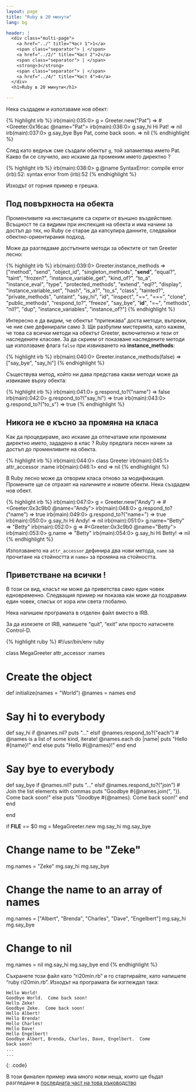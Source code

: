```yaml
---
layout: page
title: "Ruby в 20 минути"
lang: bg

header: |
  <div class="multi-page">
    <a href="../" title="Част 1">1</a>
    <span class="separator"> | </span>
    <a href="../2/" title="Част 2">2</a>
    <span class="separator"> | </span>
    <strong>3</strong>
    <span class="separator"> | </span>
    <a href="../4/" title="Част 4">4</a>
  </div>
  <h1>Ruby в 20 минути</h1>

---
```


Нека създадем и използваме нов обект:

{% highlight irb %}
irb(main):035:0> g = Greeter.new("Pat")
=> #<Greeter:0x16cac @name="Pat">
irb(main):036:0> g.say_hi
Hi Pat!
=> nil
irb(main):037:0> g.say_bye
Bye Pat, come back soon.
=> nil
{% endhighlight %}

След като веднъж сме създали обектът `g`, той запаметява името Pat.
Какво би се случило, ако искаме да променим името директно ?

{% highlight irb %}
irb(main):038:0> g.@name
SyntaxError: compile error
(irb):52: syntax error
        from (irb):52
{% endhighlight %}

Изходът от горния пример е грешка.

## Под повърхноста на обекта

Променливите на инстанциите са скрити от външно въздействие. Всъщност те
са видими при инспекция на обекта и има начини за достъп до тях, но Ruby
се старае да капсулира данните, следвайки обектно-ориентирания подход.

Може да разгледаме достъпните методи за обектите от тип Greeter лесно:

{% highlight irb %}
irb(main):039:0> Greeter.instance_methods
=> ["method", "send", "object_id", "singleton_methods",
    "__send__", "equal?", "taint", "frozen?",
    "instance_variable_get", "kind_of?", "to_a",
    "instance_eval", "type", "protected_methods", "extend",
    "eql?", "display", "instance_variable_set", "hash",
    "is_a?", "to_s", "class", "tainted?", "private_methods",
    "untaint", "say_hi", "id", "inspect", "==", "===",
    "clone", "public_methods", "respond_to?", "freeze",
    "say_bye", "__id__", "=~", "methods", "nil?", "dup",
    "instance_variables", "instance_of?"]
{% endhighlight %}

Интересно е да видим, че обектът “притежава” доста методи, въпреки, че
ние сме дефинирали само 3. Ще разбулим мистерията, като кажем, че това
са всички методи на обектът Greeter, включително и тези от наследените
класове. За да скрием от показване наследените методи ще използваме
флага `false` при извикването на **instance\_methods**\:

{% highlight irb %}
irb(main):040:0> Greeter.instance_methods(false)
=> ["say_bye", "say_hi"]
{% endhighlight %}

Съществува метод, който ни дава представа какви методи може да извикаме
върху обекта:

{% highlight irb %}
irb(main):041:0> g.respond_to?("name")
=> false
irb(main):042:0> g.respond_to?("say_hi")
=> true
irb(main):043:0> g.respond_to?("to_s")
=> true
{% endhighlight %}

## Никога не е късно за промяна на класа

Как да процедираме, ако искаме да отпечатаме или променим директно
името, зададено в клас ? Ruby предлага лесен начин за достъп до
променливите на обекта.

{% highlight irb %}
irb(main):044:0> class Greeter
irb(main):045:1>   attr_accessor :name
irb(main):046:1> end
=> nil
{% endhighlight %}

В Ruby лесно може да отворим класа отново за модификация. Промените ще
се отразят на наличните и новите обекти. Нека създадем нов обект.

{% highlight irb %}
irb(main):047:0> g = Greeter.new("Andy")
=> #<Greeter:0x3c9b0 @name="Andy">
irb(main):048:0> g.respond_to?("name")
=> true
irb(main):049:0> g.respond_to?("name=")
=> true
irb(main):050:0> g.say_hi
Hi Andy!
=> nil
irb(main):051:0> g.name="Betty"
=> "Betty"
irb(main):052:0> g
=> #<Greeter:0x3c9b0 @name="Betty">
irb(main):053:0> g.name
=> "Betty"
irb(main):054:0> g.say_hi
Hi Betty!
=> nil
{% endhighlight %}

Използването на `attr_accessor` дефинира два нови метода, `name` за
прочитане на стойността и `name=` за промяна на стойността.

## Приветстване на всички !

В този си вид, класът ни може да приветства само един човек
едновременно. Следващия пример ни показва как може да поздравим един
човек, списък от хора или света глобално.

Нека напишем програмата в отделен файл вместо в IRB.

За да излезете от IRB, напишете “quit”, “exit” или просто натиснете
Control-D.

{% highlight ruby %}
#!/usr/bin/env ruby

class MegaGreeter
  attr_accessor :names

  # Create the object
  def initialize(names = "World")
    @names = names
  end

  # Say hi to everybody
  def say_hi
    if @names.nil?
      puts "..."
    elsif @names.respond_to?("each")
      # @names is a list of some kind, iterate!
      @names.each do |name|
        puts "Hello #{name}!"
      end
    else
      puts "Hello #{@names}!"
    end
  end

  # Say bye to everybody
  def say_bye
    if @names.nil?
      puts "..."
    elsif @names.respond_to?("join")
      # Join the list elements with commas
      puts "Goodbye #{@names.join(", ")}.  Come back soon!"
    else
      puts "Goodbye #{@names}.  Come back soon!"
    end
  end

end


if __FILE__ == $0
  mg = MegaGreeter.new
  mg.say_hi
  mg.say_bye

  # Change name to be "Zeke"
  mg.names = "Zeke"
  mg.say_hi
  mg.say_bye

  # Change the name to an array of names
  mg.names = ["Albert", "Brenda", "Charles",
    "Dave", "Engelbert"]
  mg.say_hi
  mg.say_bye

  # Change to nil
  mg.names = nil
  mg.say_hi
  mg.say_bye
end
{% endhighlight %}

Съхранете този файл като “ri20min.rb” и го стартирайте, като напишете
“ruby ri20min.rb”. Изходът на програмата би изглеждал така:

    Hello World!
    Goodbye World.  Come back soon!
    Hello Zeke!
    Goodbye Zeke.  Come back soon!
    Hello Albert!
    Hello Brenda!
    Hello Charles!
    Hello Dave!
    Hello Engelbert!
    Goodbye Albert, Brenda, Charles, Dave, Engelbert.  Come
    back soon!
    ...
    ...
{: .code}

В този финален пример има много нови неща, които ще бъдат разгледани в
[последната част на това ръководство](../4/)

